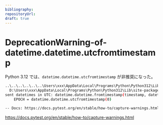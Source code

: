 ```yaml
---
bibliography: 
repositoryUrl:
draft: true
---
```


# DeprecationWarning-of-datetime.datetime.utcfromtimestamp

Python 3.12 では、`datetime.datetime.utcfromtimestamp` が非推奨になった。

```bash
..\..\..\..\..\..\Users\xxx\AppData\Local\Programs\Python\Python312\Lib\site-packages\dateutil\tz\tz.py:37
  D:\Users\xxx\AppData\Local\Programs\Python\Python312\Lib\site-packages\dateutil\tz\tz.py:37: DeprecationWarning: datetime.datetime.utcfromtimestamp() is deprecated and scheduled for removal in a future version. Use timezone-aware objects to repre
sent datetimes in UTC: datetime.datetime.fromtimestamp(timestamp, datetime.UTC).
    EPOCH = datetime.datetime.utcfromtimestamp(0)

-- Docs: https://docs.pytest.org/en/stable/how-to/capture-warnings.html
```

https://docs.pytest.org/en/stable/how-to/capture-warnings.html
